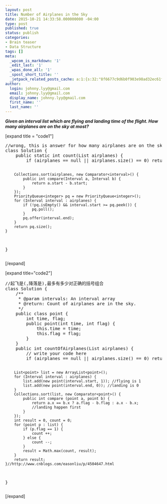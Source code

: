 ```yaml
---
layout: post
title: Number of Airplanes in the Sky
date: 2015-10-21 14:33:58.000000000 -04:00
type: post
published: true
status: publish
categories:
- Brain teaser
- Data Structure
tags: []
meta:
  _wpcom_is_markdown: '1'
  _edit_last: '1'
  _wpas_done_all: '1'
  _spost_short_title: ''
  _jetpack_related_posts_cache: a:1:{s:32:"8f6677c9d6b0f903e98ad32ec61f8deb";a:2:{s:7:"expires";i:1463089513;s:7:"payload";a:3:{i:0;a:1:{s:2:"id";i:1244;}i:1;a:1:{s:2:"id";i:1242;}i:2;a:1:{s:2:"id";i:495;}}}}
author:
  login: johnny.lyy@gmail.com
  email: johnny.lyy@gmail.com
  display_name: johnny.lyy@gmail.com
  first_name: ''
  last_name: ''
---
```

<p><strong><em>Given an interval list which are flying and landing time of the flight. How many airplanes are on the sky at most?</em></strong></p>
<p>[expand title = "code1"]</p>
<pre>
//wrong, this is answer for how many airplanes are on the sky at least
class Solution {
    public static int count(List<interval> airplanes) {
        if (airplanes == null || airplanes.size() == 0) return 0;

        Collections.sort(airplanes, new Comparator<interval>() {
            public int compare(Interval a, Interval b) {
                return a.start - b.start;
            }
        });
        PriorityQueue<integer> pq = new PriorityQueue<integer>();
        for (Interval interval : airplanes) {
            if (!pq.isEmpty() && interval.start >= pq.peek()) {
                pq.poll();
            }
            pq.offer(interval.end);
        }
        return pq.size();
    }
}
</integer></integer></interval></interval></pre>
<p>[/expand]</p>
<p>[expand title="code2"]</p>
<pre>
//起飞是(,降落是),最多有多少对正确的括号组合
class Solution {
    /**
     * @param intervals: An interval array
     * @return: Count of airplanes are in the sky.
     */
    public class point {
        int time, flag;
        public point(int time, int flag) {
            this.time = time;
            this.flag = flag;
        }
    }
    public int countOfAirplanes(List<interval> airplanes) { 
        // write your code here
        if (airplanes == null || airplanes.size() == 0) return 0;
        
        List<point> list = new ArrayList<point>();
        for (Interval interval : airplanes) {
            list.add(new point(interval.start, 1)); //flying is 1
            list.add(new point(interval.end, 0)); //landing is 0
        }
        Collections.sort(list, new Comparator<point>() {
            public int compare (point a, point b) {
                return a.x == b.x ? a.flag - b.flag : a.x - b.x;
                //landing happen first
            }
        });
        int result = 0, count = 0;
        for (point p : list) {
            if (p.flag == 1) {
                count ++;
            } else {
                count --;
            }
            result = Math.max(count, result);
        }
        return result;
    }//http://www.cnblogs.com/easonliu/p/4504647.html
}
</point></point></point></interval></pre>
<p>[/expand]</p>
